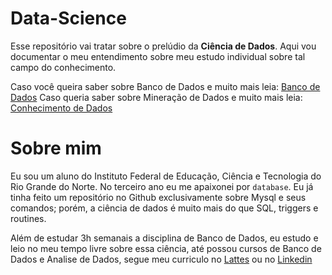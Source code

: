 # Data-Science

Esse repositório vai tratar sobre o prelúdio da **Ciência de Dados**. Aqui vou documentar o meu entendimento sobre meu estudo individual sobre tal campo do conhecimento. 

Caso você queira saber sobre Banco de Dados e muito mais leia: [Banco de Dados](https://github.com/charlon-156/Data-Science/blob/main/Banco%20de%20Dados/Banco_De_Dados.md)
Caso queria saber sobre Mineração de Dados e muito mais leia: [Conhecimento de Dados](https://github.com/charlon-156/Data-Science/blob/main/Conhecimento%20de%20Dados/Processo_conhecimento.md)

# Sobre mim

Eu sou um aluno do Instituto Federal de Educação, Ciência e Tecnologia do Rio Grande do Norte. No terceiro ano eu me apaixonei por ```database```. Eu já tinha feito um repositório no Github exclusivamente sobre Mysql e seus comandos; porém, a ciência de dados é muito mais do que SQL, triggers e routines. 

Além de estudar 3h semanais a disciplina de Banco de Dados, eu estudo e leio no meu tempo livre sobre essa ciência, até possou cursos de Banco de Dados e Analise de Dados, segue meu curriculo no [Lattes](http://lattes.cnpq.br/3342454860472561) ou no [Linkedin](linkedin.com/in/charlon-fernandes-8aa273242)
